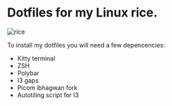 # Dotfiles for my Linux rice.

![rice](https://user-images.githubusercontent.com/54476096/150152862-6e085378-61ec-4be4-b66a-2b72f7070bf6.png)

To install my dotfiles you will need a few depencencies:

- Kitty terminal
- ZSH
- Polybar
- I3 gaps 
- Picom ibhagwan fork
- Autotiling script for I3




